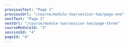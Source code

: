 ```yaml
---
previousText: "Page 1"
previousUrl: "/course/module-two/session-two/page-one"
nextText: "Page 3"
nextUrl: "/course/module-two/session-two/page-three"
courseModuleId: "3"
sessionId: "4"
pageId: "4"
---
```



